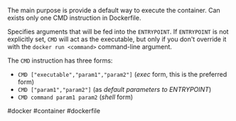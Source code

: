 The main purpose is provide a default way to execute the container.
Can exists only one CMD instruction in Dockerfile.

Specifies arguments that will be fed into the `ENTRYPOINT`. If `ENTRYPOINT` is not explicitly set, `CMD` will act as the executable, but only if you don't override it with the `docker run <command>` command-line argument.

The `CMD` instruction has three forms:

- `CMD ["executable","param1","param2"]` (_exec_ form, this is the preferred form)
- `CMD ["param1","param2"]` (as _default parameters to ENTRYPOINT_)
- `CMD command param1 param2` (_shell_ form)

#docker #container #dockerfile